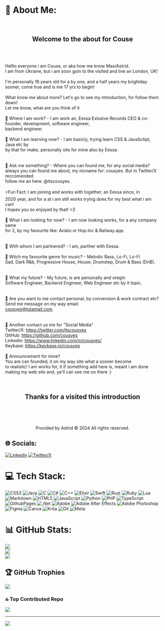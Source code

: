   
# 💫 About Me:
                                             
<br>                                                                                    <h2 style="text-align: center">Welcome to the about for Couse</h2>  </br> 

<br> Helllo everyone i am Couse, or aka how me know Max/Astrid.<br>I am from Ukraine, but i am soon goin to the visited and live an London, UK!<br><br>I'm personally 16 years old for a by one, and a half years my brightday sooner, come true and is me 17 yrs to begin!<br><br>What know me about more? Let's go to see my introduction, for follow them down!<br>Let me know, what are you think of it<br><br>🔭 Where I am work? - I am work an, Eessa Exlusive Records CEO & co-founder, development, software engineer,<br>backend engineer.<br><br>🌱 What I am learning now? - I am basicly, trying learn CSS & JavaSctipt, Java etc by<br>by that for make, personally site for mine also by Eessa.<br><br> <br>💬 Ask me something? - Where you can found me, for any social media?<br>always you can found me about, my nicname for: cousyes. But in Twitter/X reccomended <br>follow me an here: @itscousyes.<br><br>⚡Fun Fact: I am joining and works with together, an Eessa since, in <br>2020 year, and for a at i am still works trying does for my best what i am can!<br>I hopes you so enjoyed by that! <3<br><br>👀 What I am looking for now? - I am now looking works, for a any company same <br>for 2, by my favourite like: Aviato or Hop.Inc & Railway.app.<br><br><br>🤝 With whom I am partnered? - I am, parther with Eessa.<br><br>🤘 Witch my favourite genre for music? - Melodic Bass, Lo-Fi, Lo-Fi<br>Sad, Dark R&b, Progressive House, House, Drumstep, Drum & Bass (DnB).<br><br><br>🎹 What my future? - My future, is are personally and oregin<br>Software Engineer, Backend Engineer, Web Engineer etc by it topic.<br><br><br>📨 Are you want to me contact personal, by convension & work contract etc? <br>Send me message on my way email:<br>cousyes@tutamail.com.<br><br><br>🔗 Another contact us me for "Social Media"<br>Twitter/X: https://twitter.com/itscousyes<br>GitHub: https://github.com/cousyes<br>Linkedin: https://www.linkedin.com/in/cousyes/<br>Keybase: https://keybase.io/cousyes<br><br>📢 Announcement for mine? <br>You are can founded, it on my way site what a sooner become<br>to realistic! I am works for, it if something add here is, meant i am done making my web site and, ya'll can see me on there :) <br>             

 <br>                                                                              <h2 style="text-align: center">Thanks for a visited this introduction</h2> </br> 
                                                                                           
 <br>                                                                             <p style="text-align: center">Provided by Astrid ©️ 2024 All rights reserved.</p>


## 🌐 Socials:
[![Linkedin](https://img.shields.io/badge/LinkedIn-%230077B5.svg?logo=linkedin&logoColor=white)](https://www.linkedin.com/in/cousyes/) [![Twitter/X](https://img.shields.io/badge/X-black.svg?logo=X&logoColor=white)](https://twitter.com/itscousyes) 

# 💻 Tech Stack:
![CSS3](https://img.shields.io/badge/css3-%231572B6.svg?style=flat-square&logo=css3&logoColor=white) ![Java](https://img.shields.io/badge/java-%23ED8B00.svg?style=flat-square&logo=openjdk&logoColor=white) ![C](https://img.shields.io/badge/c-%2300599C.svg?style=flat-square&logo=c&logoColor=white) ![C#](https://img.shields.io/badge/c%23-%23239120.svg?style=flat-square&logo=csharp&logoColor=white) ![C++](https://img.shields.io/badge/c++-%2300599C.svg?style=flat-square&logo=c%2B%2B&logoColor=white) ![Elixir](https://img.shields.io/badge/elixir-%234B275F.svg?style=flat-square&logo=elixir&logoColor=white) ![Swift](https://img.shields.io/badge/swift-F54A2A?style=flat-square&logo=swift&logoColor=white) ![Rust](https://img.shields.io/badge/rust-%23000000.svg?style=flat-square&logo=rust&logoColor=white) ![Ruby](https://img.shields.io/badge/ruby-%23CC342D.svg?style=flat-square&logo=ruby&logoColor=white) ![Lua](https://img.shields.io/badge/lua-%232C2D72.svg?style=flat-square&logo=lua&logoColor=white) ![Markdown](https://img.shields.io/badge/markdown-%23000000.svg?style=flat-square&logo=markdown&logoColor=white) ![HTML5](https://img.shields.io/badge/html5-%23E34F26.svg?style=flat-square&logo=html5&logoColor=white) ![JavaScript](https://img.shields.io/badge/javascript-%23323330.svg?style=flat-square&logo=javascript&logoColor=%23F7DF1E) ![Python](https://img.shields.io/badge/python-3670A0?style=flat-square&logo=python&logoColor=ffdd54) ![PHP](https://img.shields.io/badge/php-%23777BB4.svg?style=flat-square&logo=php&logoColor=white) ![TypeScript](https://img.shields.io/badge/typescript-%23007ACC.svg?style=flat-square&logo=typescript&logoColor=white) ![GithubPages](https://img.shields.io/badge/github%20pages-121013?style=flat-square&logo=github&logoColor=white) ![.Net](https://img.shields.io/badge/.NET-5C2D91?style=flat-square&logo=.net&logoColor=white) ![Adobe](https://img.shields.io/badge/adobe-%23FF0000.svg?style=flat-square&logo=adobe&logoColor=white) ![Adobe After Effects](https://img.shields.io/badge/Adobe%20After%20Effects-9999FF.svg?style=flat-square&logo=Adobe%20After%20Effects&logoColor=white) ![Adobe Photoshop](https://img.shields.io/badge/adobe%20photoshop-%2331A8FF.svg?style=flat-square&logo=adobe%20photoshop&logoColor=white) ![Figma](https://img.shields.io/badge/figma-%23F24E1E.svg?style=flat-square&logo=figma&logoColor=white) ![Canva](https://img.shields.io/badge/Canva-%2300C4CC.svg?style=flat-square&logo=Canva&logoColor=white) ![Krita](https://img.shields.io/badge/Krita-203759?style=flat-square&logo=krita&logoColor=EEF37B) ![Git](https://img.shields.io/badge/git-%23F05033.svg?style=flat-square&logo=git&logoColor=white) ![Meta](https://img.shields.io/badge/Meta-%230467DF.svg?style=flat-square&logo=Meta&logoColor=white)
# 📊 GitHub Stats:
![](https://github-readme-stats.vercel.app/api?username=cousyes&theme=dark&hide_border=false&include_all_commits=true&count_private=true)<br/>
![](https://github-readme-streak-stats.herokuapp.com/?user=cousyes&theme=dark&hide_border=false)<br/>
![](https://github-readme-stats.vercel.app/api/top-langs/?username=cousyes&theme=dark&hide_border=false&include_all_commits=true&count_private=true&layout=compact)

## 🏆 GitHub Trophies
![](https://github-profile-trophy.vercel.app/?username=cousyes&theme=radical&no-frame=false&no-bg=false&margin-w=4)

### 🔝 Top Contributed Repo
![](https://github-contributor-stats.vercel.app/api?username=cousyes&limit=5&theme=merko&combine_all_yearly_contributions=true)

---
[![](https://visitcount.itsvg.in/api?id=cousyes&icon=0&color=6)](https://visitcount.itsvg.in)

<!-- Proudly created with GPRM ( https://gprm.itsvg.in ) -->
